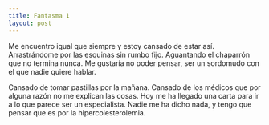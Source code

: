 ```yaml
---
title: Fantasma 1
layout: post
---
```



Me encuentro igual que siempre y estoy cansado de estar
así. Arrastrándome por las esquinas sin rumbo fijo. Aguantando el
chaparrón que no termina nunca. Me gustaría no poder pensar, ser un
sordomudo con el que nadie quiere hablar.

Cansado de tomar pastillas por la mañana. Cansado de los médicos
que por alguna razón no me explican las cosas. Hoy me ha llegado una
carta para ir a lo que parece ser un especialista. Nadie me ha dicho
nada, y tengo que pensar que es por la hipercolesterolemia.

